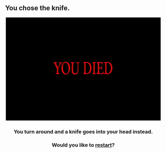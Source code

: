 ## You chose the knife.

<p align="center">
  <img src="../pictures/you-died.gif"/>
</p>

<h3 align="center">You turn around and a knife goes into your head instead.</h3>
<h3 align="center">Would you like to <a href="../README.md">restart</a>?</h3>